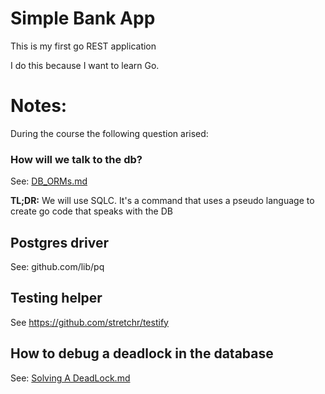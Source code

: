 # Simple Bank App

This is my first go REST application


I do this because I want to learn Go.

# Notes:

During the course the following question arised:

### How will we talk to the db?
See: [DB_ORMs.md](docs%2FDB_ORMs.md)

**TL;DR:** We will use SQLC. It's a command that uses a pseudo language 
to create go code that speaks with the DB

## Postgres driver
See: github.com/lib/pq

## Testing helper
See https://github.com/stretchr/testify

## How to debug a deadlock in the database
See: [Solving A DeadLock.md](docs%2FSolvingADeadLock.md)

